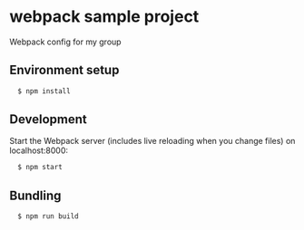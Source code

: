# webpack sample project 
 
Webpack config for my group

## Environment setup 

```sh
  $ npm install
```

## Development

Start the Webpack server (includes live reloading when you change files) on localhost:8000:

```sh
  $ npm start
```

## Bundling 

```sh
  $ npm run build
```
